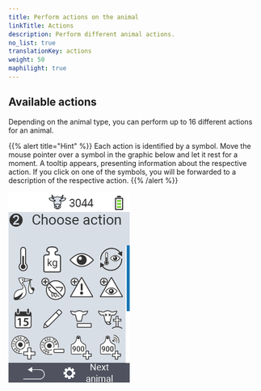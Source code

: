 ```yaml
---
title: Perform actions on the animal
linkTitle: Actions
description: Perform different animal actions.
no_list: true
translationKey: actions
weight: 50
maphilight: true
---
```

## Available actions

Depending on the animal type, you can perform up to 16 different actions for an animal.

{{% alert title="Hint" %}}
Each action is identified by a symbol. Move the mouse pointer over a symbol in the graphic below and let it rest for a moment. A tooltip appears, presenting information about the respective action. If you click on one of the symbols, you will be forwarded to a description of the respective action.
{{% /alert %}}

<img src="images/menu2.png" alt="VitalControl Actions" title="Actions" usemap="#workmap" class="maphilight" />

<map name="workmap">
  <area shape="rect" coords="3,100,60,165" alt="Temperature" title="Measure fever in your animals&#10;Mouse click: open documentation" href="/en/docs/actions/measure-temperature/">
  <area shape="rect" coords="60,100,118,165" alt="Weighing" title="Record the weight of your animals&#10;Mouse click: open documentation" href="/en/docs/actions/record-weight/">
  <area shape="rect" coords="118,100,174,165" alt="Rating" title="Rate your animals&#10;Mouse click: open documentation" href="/en/docs/actions/rating/">
  <area shape="rect" coords="174,100,230,165" alt="Chain of actions" title="Applying and setting the chain of action&#10;Mouse click: open documentation" href="/en/docs/chain-of-actions/">
   <area shape="rect" coords="3,165,60,225" alt="Calving" title="Register a calving&#10;Mouse click: open documentation" href="/en/docs/actions/calving/">
   <area shape="rect" coords="60,165,120,225" alt="Dry off" title=" Dry off a cow or add her to the fresh cows list&#10;Mouse click: open documentation" href="/en/docs/actions/dry-off/">
   <area shape="rect" coords="120,165,175,225" alt="Alarm" title="Add and remove animals from the alarm list&#10;Mouse click: open documentation" href="/en/docs/actions/alarm/">
   <area shape="rect" coords="175,165,230,225" alt="On watch" title="Put animals on the on-watch list or remove them&#10;Mouse click: open documentation" href="/en/docs/actions/on-watch/">
   <area shape="rect" coords="3,225,60,280" alt="Animal history" title="View an animal’s history&#10;Mouse click: open documentation" href="/en/docs/actions/animal-history/">
   <area shape="rect" coords="60,225,120,280" alt="Edit" title="Edit data of the selected animal&#10;Mouse click: open documentation" href="/en/docs/actions/edit/">
   <area shape="rect" coords="120,225,175,280" alt="Unregister" title="Unregister an animal&#10;Mouse click: open documentation" href="/en/docs/actions/unregister/">
   <area shape="rect" coords="175,225,230,280" alt="Animal loss" title="Register an animal loss&#10;Mouse click: open documentation" href="/en/docs/actions/animal-loss/">
   <area shape="rect" coords="3,280,60,337" alt="Link transponder" title="Assign a transponder to an animal&#10;Mouse click: open documentation" href="/en/docs/actions/link-transponder/">
   <area shape="rect" coords="55,280,120,337" alt="Unlink transponder" title="Remove the transponder link to an animal&#10;Mouse click: open documentation" href="/en/docs/actions/unlink-transponder/">
   <area shape="rect" coords="120,280,175,337" alt="Link animal ID manuell" title="Assign a national animal ID to an animal that does not have a national animal ID&#10;Mouse click: open documentation" href="/en/docs/actions/link-animal-id/#link-animal-id">
   <area shape="rect" coords="175,280,230,337" alt="Link animal ID with scan" title="Assign a national animal ID to an animal that does not have a national animal ID&#10;Mouse click: open documentation" href="/en/docs/actions/link-animal-id/#link-animal-id-with-electronic-ear-tag-scan">
   <area shape="rect" coords="140,339,221,376" alt="Next animal" title="Choose next animal Tier&#10;Mausklick: zur Dokumentation" href="/en/docs/actions/next-animal/">
</map>
